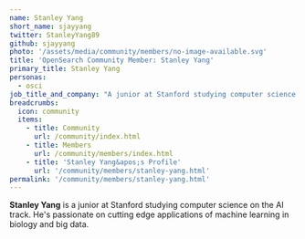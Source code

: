 ```yaml
---
name: Stanley Yang
short_name: sjayyang
twitter: StanleyYang89
github: sjayyang
photo: '/assets/media/community/members/no-image-available.svg'
title: 'OpenSearch Community Member: Stanley Yang'
primary_title: Stanley Yang
personas:
  - osci
job_title_and_company: "A junior at Stanford studying computer science on the AI track"
breadcrumbs:
  icon: community
  items:
    - title: Community
      url: /community/index.html
    - title: Members
      url: /community/members/index.html
    - title: 'Stanley Yang&apos;s Profile'
      url: '/community/members/stanley-yang.html'
permalink: '/community/members/stanley-yang.html'
---
```


**Stanley Yang** is a junior at Stanford studying computer science on the AI track. He's passionate on cutting edge applications of machine learning in biology and big data. 
